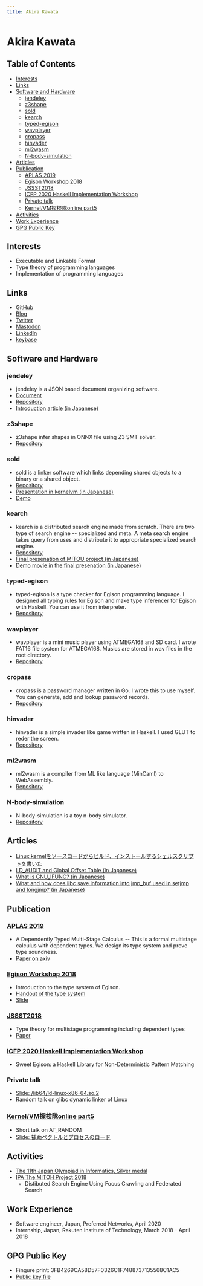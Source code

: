```yaml
---
title: Akira Kawata
---
```

# Akira Kawata <!-- omit in toc -->

## Table of Contents <!-- omit in toc -->
- [Interests](#interests)
- [Links](#links)
- [Software and Hardware](#software-and-hardware)
  - [jendeley](#jendeley)
  - [z3shape](#z3shape)
  - [sold](#sold)
  - [kearch](#kearch)
  - [typed-egison](#typed-egison)
  - [wavplayer](#wavplayer)
  - [cropass](#cropass)
  - [hinvader](#hinvader)
  - [ml2wasm](#ml2wasm)
  - [N-body-simulation](#n-body-simulation)
- [Articles](#articles)
- [Publication](#publication)
  - [APLAS 2019](#aplas-2019)
  - [Egison Workshop 2018](#egison-workshop-2018)
  - [JSSST2018](#jssst2018)
  - [ICFP 2020 Haskell Implementation Workshop](#icfp-2020-haskell-implementation-workshop)
  - [Private talk](#private-talk)
  - [Kernel/VM探検隊online part5 ](#kernelvm探検隊online-part5-)
- [Activities](#activities)
- [Work Experience](#work-experience)
- [GPG Public Key](#gpg-public-key)

## Interests
- Executable and Linkable Format
- Type theory of programming languages
- Implementation of programming languages

## Links
- [GitHub](https://github.com/akawashiro)
- [Blog](http://a-kawashiro.hatenablog.com/)
- [Twitter](https://twitter.com/a_kawashiro)
- [Mastodon](https://mstdn.jp/@a_kawashiro)
- [LinkedIn](https://www.linkedin.com/in/akirakawata/)
- [keybase](https://keybase.io/a_kawashiro)

## Software and Hardware
### jendeley
- jendeley is a JSON based document organizing software.
- [Document](https://akawashiro.github.io/jendeley/)
- [Repository](https://github.com/akawashiro/jendeley)
- [Introduction article (in Japanese)](https://zenn.dev/a_kawashiro/articles/a2170f967f9508)

### z3shape
- z3shape infer shapes in ONNX file using Z3 SMT solver.
- [Repository](https://github.com/akawashiro/z3shape)

### sold
- sold is a linker software which links depending shared objects to a binary or a shared object.
- [Repository](https://github.com/akawashiro/sold)
- [Presentation in kernelvm (in Japanese)](./sold_kernelvm_20211120.pdf)
- [Demo](https://www.youtube.com/watch?v=f6EMyVrq3jo)

### kearch
- kearch is a distributed search engine made from scratch. There are two type of search engine -- specialized and meta. A meta search engine takes query from uses and distribute it to appropriate
specialized search engine.
- [Repository](https://github.com/kearch/kearch)
- [Final presenation of MITOU project (in Japanese)](kearchFinalPresentation.pdf)
- [Demo movie in the final presenation (in Japanese)](https://youtu.be/tErMAEk8wLQ)

### typed-egison
- typed-egison is a type checker for Egison programming language. I designed all typing rules for Egison and make type inferencer for Egison with Haskell. You can use it from interpreter.
- [Repository](https://github.com/egison/typed-egison)

### wavplayer
- wavplayer is a mini music player using ATMEGA168 and SD card. I wrote FAT16 file system for ATMEGA168. Musics are stored in wav files in the root directory.
- [Repository](https://github.com/akawashiro/wavplayer)

### cropass
- cropass is a password manager written in Go. I wrote this to use myself.
You can generate, add and lookup password records.
- [Repository](https://github.com/akawashiro/cropass)

### hinvader
- hinvader is a simple invader like game wirtten in Haskell. I used GLUT to reder the screen.
- [Repository](https://github.com/akawashiro/hinvader)

### ml2wasm
- ml2wasm is a compiler from ML like language (MinCaml) to WebAssembly.
- [Repository](https://github.com/akawashiro/ml2wasm)

### N-body-simulation
- N-body-simulation is a toy n-body simulator.
- [Repository](https://github.com/akawashiro/N-body-simulation)

## Articles
- [Linux kernelをソースコードからビルド、インストールするシェルスクリプトを書いた](./articles/linux-build-script.md)
- [LD_AUDIT and Global Offset Table (in Japanese)](https://a-kawashiro.hatenablog.com/entry/2022/01/08/220526)
- [What is GNU_IFUNC? (in Japanese)](https://a-kawashiro.hatenablog.com/entry/2021/11/07/100540)
- [What and how does libc save information into jmp_buf used in setjmp and longjmp? (in Japanese)](https://a-kawashiro.hatenablog.com/entry/2020/12/31/184339)

## Publication

### [APLAS 2019](https://conf.researchr.org/home/aplas-2019)
- A Dependently Typed Multi-Stage Calculus -- This is a formal multistage calculus with dependent types. We design its type system and prove type soundness.
- [Paper on axiv](https://arxiv.org/abs/1908.02035)

### [Egison Workshop 2018](https://connpass.com/event/102061/)
- Introduction to the type system of Egison.
- [Handout of the type system](https://akawashiro.github.io/EgisonTypingrules.pdf)
- [Slide](https://akawashiro.github.io/EgisonTypeSystem.pdf)

### [JSSST2018](https://jssst2018.wordpress.com/)
- Type theory for multistage programming including dependent types
- [Paper](http://jssst.or.jp/files/user/taikai/2018/PPL/ppl1-3.pdf)

### [ICFP 2020 Haskell Implementation Workshop](https://icfp20.sigplan.org/details/hiw-2020-papers/10/Sweet-Egison-a-Haskell-Library-for-Non-Deterministic-Pattern-Matching)
- Sweet Egison: a Haskell Library for Non-Deterministic Pattern Matching

### Private talk
- [Slide: /lib64/ld-linux-x86-64.so.2](https://docs.google.com/presentation/d/1WPxr6d_me_QU3mRWxBzs7y2iPhwV2YeAoB4EGcG9H90/edit?usp=sharing)
- Random talk on glibc dynamic linker of Linux

### [Kernel/VM探検隊online part5 ](https://kernelvm.connpass.com/event/256248/)
- Short talk on AT_RANDOM
- [Slide: 補助ベクトルとプロセスのロード](https://akawashiro.github.io/auxval_kernelvm_20220828.pdf)

## Activities
- [The 11th Japan Olympiad in Informatics, Silver medal](https://www.ioi-jp.org/joi/2011/2012-medalists.html)
- [IPA The MITOH Project 2018](https://www.ipa.go.jp/jinzai/mitou/2018/gaiyou_s-2)
    - Distibuted Search Engine Using Focus Crawling and Federated Search
        
## Work Experience
- Software engineer, Japan, Preferred Networks, April 2020
- Internship, Japan, Rakuten Institute of Technology, March 2018 - April 2018

## GPG Public Key
- Fingure print: 3FB4269CA58D57F0326C1F7488737135568C1AC5
- [Public key file](9804D984406FEE5605D5CB82A8DEC03E3DF3BDAD.html)

